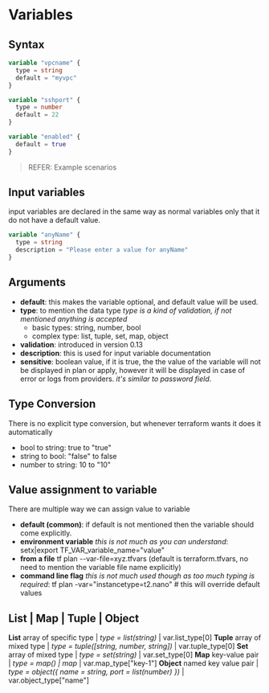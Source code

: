 # Variables

## Syntax

```tf
variable "vpcname" {
  type = string
  default = "myvpc"
}

variable "sshport" {
  type = number
  default = 22
}

variable "enabled" {
  default = true
}
```

> REFER: Example scenarios

## Input variables

input variables are declared in the same way as normal variables only that it do not have a default value.

```tf
variable "anyName" {
  type = string
  description = "Please enter a value for anyName"
}
```

## Arguments

- **default**: this makes the variable optional, and default value will be used.
- **type**: to mention the data type *type is a kind of validation, if not mentioned anything is accepted*
  - basic types: string, number, bool
  - complex type: list, tuple, set, map, object
- **validation**: introduced in version 0.13
- **description**: this is used for input variable documentation
- **sensitive**: boolean value, if it is true, the the value of the variable will not be displayed in plan or apply, however it will be displayed in case of error or logs from providers. *it's similar to password field*.

## Type Conversion

There is no explicit type conversion, but whenever terraform wants it does it automatically

- bool to string: true to "true"
- string to bool: "false" to false
- number to string: 10 to "10"

## Value assignment to variable

There are multiple way we can assign value to variable

- **default (common)**: if default is not mentioned then the variable should come explicitly.
- **environment variable** *this is not much as you can understand*: setx|export TF_VAR_variable_name="value"
- **from a file** tf plan --var-file=xyz.tfvars (default is terraform.tfvars, no need to mention the variable file name explicitly)
- **command line flag** *this is not much used though as too much typing is required*: tf plan -var="instancetype=t2.nano" # this will override default values

## List | Map | Tuple | Object

**List** array of specific type | *type = list(string)*                                   | var.list_type[0]
**Tuple** array of mixed type   | *type = tuple([string, number, string])*                | var.tuple_type[0]
**Set** array of mixed type     | *type = set(string)*                                    | var.set_type[0]
**Map** key-value pair          | *type = map() | map*                                    | var.map_type["key-1"]
**Object** named key value pair | *type = object({ name = string, port = list(number) })* | var.object_type["name"]
